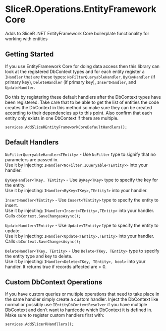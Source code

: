 # SliceR.Operations.EntityFrameworkCore

Adds to SliceR .NET EntityFramework Core boilerplate functionality for working with entities

## Getting Started

If you use EntityFramework Core for doing data access then this library can look at the registered DbContext types and for each entity register a `IHandler` that are these types: `NoFilterQueryableHandler`, `ByKeyHandler` (if primary key), `DeleteHandler` (if primary key), `InsertHandler`, and `UpdateHandler`.

Do this by registering these default handlers after the DbContext types have been registered.  Take care that to be able to get the list of entities the code creates the DbContext in this method so make sure they can be created according to their dependencies up to this point.  Also confirm that each entity only exists in one DbContext if there are multiple.

    services.AddSliceREntityFrameworkCoreDefaultHandlers();

## Default Handlers

`NoFilterQueryableHandler<TEntity>` - Use `NoFilter` type to signify that no parameters are passed in.  
Use it by injecting: `IHandler<NoFilter,IQueryable<TEntity>>` into your handler.

`ByKeyHandler<TKey, TEntity>` - Use `ByKey<TKey>` type to specify the key for the entity.  
Use it by injecting: `IHandler<ByKey<TKey>,TEntity?>` into your handler.

`InsertHandler<TEntity>` - Use `Insert<TEntity>` type to specify the entity to insert.  
Use it by injecting: `IHandler<Insert<TEntity>,TEntity>` into your handler. Calls `dbContext.SaveChangesAsync();`

`UpdateHandler<TEntity>` - Use `Update<TEntity>` type to specify the entity to update.  
Use it by injecting: `IHandler<Update<TEntity>,TEntity>` into your handler. Calls `dbContext.SaveChangesAsync();`

`DeleteHandler<TKey, TEntity>` - Use `Delete<TKey, TEntity>` type to specify the entity type and key to delete.  
Use it by injecting: `IHandler<Delete<TKey, TEntity>, bool>` into your handler. It returns true if records affected are > 0.

## Custom DbContext Operations

If you have custom queries or multiple operations that need to take place in the same handler simply create a custom handler.  Inject the DbContext like normal or possibly use `IEntityDbContextResolver` if you have multiple DbContext and don't want to hardcode which DbContext it is defined in.  
Make sure to register custom handlers first with:

    services.AddSlicerRHandllers();